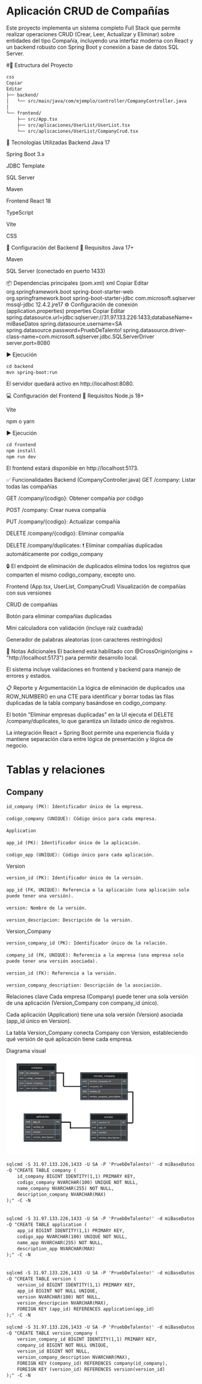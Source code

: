 # Aplicación CRUD de Compañías

Este proyecto implementa un sistema completo Full Stack que permite realizar operaciones CRUD (Crear, Leer, Actualizar y Eliminar) sobre entidades del tipo Compañía, incluyendo una interfaz moderna con React y un backend robusto con Spring Boot 
y conexión a base de datos SQL Server.

#📁 Estructura del Proyecto

```
css
Copiar
Editar
├── backend/
│   └── src/main/java/com/ejemplo/controller/CompanyController.java
│
└── frontend/
    ├── src/App.tsx
    ├── src/aplicaciones/UserList/UserList.tsx
    └── src/aplicaciones/UserList/CompanyCrud.tsx

```


🚀 Tecnologías Utilizadas
Backend
Java 17

Spring Boot 3.x

JDBC Template

SQL Server

Maven

Frontend
React 18

TypeScript

Vite

CSS

🔧 Configuración del Backend
📄 Requisitos
Java 17+

Maven

SQL Server (conectado en puerto 1433)

📦 Dependencias principales (pom.xml)
xml
Copiar
Editar
<dependencies>
  <dependency>
    <groupId>org.springframework.boot</groupId>
    <artifactId>spring-boot-starter-web</artifactId>
  </dependency>
  <dependency>
    <groupId>org.springframework.boot</groupId>
    <artifactId>spring-boot-starter-jdbc</artifactId>
  </dependency>
  <dependency>
    <groupId>com.microsoft.sqlserver</groupId>
    <artifactId>mssql-jdbc</artifactId>
    <version>12.4.2.jre17</version>
  </dependency>
</dependencies>
⚙️ Configuración de conexión (application.properties)
properties
Copiar
Editar
spring.datasource.url=jdbc:sqlserver://31.97.133.226:1433;databaseName=miBaseDatos
spring.datasource.username=SA
spring.datasource.password=PruebDeTalento!
spring.datasource.driver-class-name=com.microsoft.sqlserver.jdbc.SQLServerDriver
server.port=8080

▶️ Ejecución

```
cd backend
mvn spring-boot:run
```

El servidor quedará activo en http://localhost:8080.

💻 Configuración del Frontend
📄 Requisitos
Node.js 18+

Vite

npm o yarn

▶️ Ejecución


```
cd frontend
npm install
npm run dev
```

El frontend estará disponible en http://localhost:5173.

✅ Funcionalidades
Backend (CompanyController.java)
GET /company: Listar todas las compañías

GET /company/{codigo}: Obtener compañía por código

POST /company: Crear nueva compañía

PUT /company/{codigo}: Actualizar compañía

DELETE /company/{codigo}: Eliminar compañía

DELETE /company/duplicates: ❗ Eliminar compañías duplicadas automáticamente por codigo_company

🔒 El endpoint de eliminación de duplicados elimina todos los registros que comparten el mismo codigo_company, excepto uno.

Frontend (App.tsx, UserList, CompanyCrud)
Visualización de compañías con sus versiones

CRUD de compañías

Botón para eliminar compañías duplicadas

Mini calculadora con validación (incluye raíz cuadrada)

Generador de palabras aleatorias (con caracteres restringidos)

📌 Notas Adicionales
El backend está habilitado con @CrossOrigin(origins = "http://localhost:5173") para permitir desarrollo local.

El sistema incluye validaciones en frontend y backend para manejo de errores y estados.

📋 Reporte y Argumentación
La lógica de eliminación de duplicados usa ROW_NUMBER() en una CTE para identificar y borrar todas las filas duplicadas de la tabla company basándose en codigo_company.

El botón “Eliminar empresas duplicadas” en la UI ejecuta el DELETE /company/duplicates, lo que garantiza un listado único de registros.

La integración React + Spring Boot permite una experiencia fluida y mantiene separación clara entre lógica de presentación y lógica de negocio.

# Tablas y relaciones
## Company

```
id_company (PK): Identificador único de la empresa.

codigo_company (UNIQUE): Código único para cada empresa.

Application

app_id (PK): Identificador único de la aplicación.

codigo_app (UNIQUE): Código único para cada aplicación.
```

Version

```
version_id (PK): Identificador único de la versión.

app_id (FK, UNIQUE): Referencia a la aplicación (una aplicación solo puede tener una versión).

version: Nombre de la versión.

version_descripcion: Descripción de la versión.
```

Version_Company

```
version_company_id (PK): Identificador único de la relación.

company_id (FK, UNIQUE): Referencia a la empresa (una empresa solo puede tener una versión asociada).

version_id (FK): Referencia a la versión.

version_company_description: Descripción de la asociación.
```


Relaciones clave
Cada empresa (Company) puede tener una sola versión de una aplicación (Version_Company con company_id único).

Cada aplicación (Application) tiene una sola versión (Version) asociada (app_id único en Version).

La tabla Version_Company conecta Company con Version, estableciendo qué versión de qué aplicación tiene cada empresa.

Diagrama visual
![Texto alternativo](grafo.jpg)





```
sqlcmd -S 31.97.133.226,1433 -U SA -P 'PruebDeTalento!' -d miBaseDatos -Q "CREATE TABLE company (
    id_company BIGINT IDENTITY(1,1) PRIMARY KEY,
    codigo_company NVARCHAR(100) UNIQUE NOT NULL,
    name_company NVARCHAR(255) NOT NULL,
    description_company NVARCHAR(MAX)
);" -C -N


sqlcmd -S 31.97.133.226,1433 -U SA -P 'PruebDeTalento!' -d miBaseDatos -Q "CREATE TABLE application (
    app_id BIGINT IDENTITY(1,1) PRIMARY KEY,
    codigo_app NVARCHAR(100) UNIQUE NOT NULL,
    name_app NVARCHAR(255) NOT NULL,
    description_app NVARCHAR(MAX)
);" -C -N


sqlcmd -S 31.97.133.226,1433 -U SA -P 'PruebDeTalento!' -d miBaseDatos -Q "CREATE TABLE version (
    version_id BIGINT IDENTITY(1,1) PRIMARY KEY,
    app_id BIGINT NOT NULL UNIQUE,
    version NVARCHAR(100) NOT NULL,
    version_descripcion NVARCHAR(MAX),
    FOREIGN KEY (app_id) REFERENCES application(app_id)
);" -C -N

sqlcmd -S 31.97.133.226,1433 -U SA -P 'PruebDeTalento!' -d miBaseDatos -Q "CREATE TABLE version_company (
    version_company_id BIGINT IDENTITY(1,1) PRIMARY KEY,
    company_id BIGINT NOT NULL UNIQUE,
    version_id BIGINT NOT NULL,
    version_company_description NVARCHAR(MAX),
    FOREIGN KEY (company_id) REFERENCES company(id_company),
    FOREIGN KEY (version_id) REFERENCES version(version_id)
);" -C -N
```
